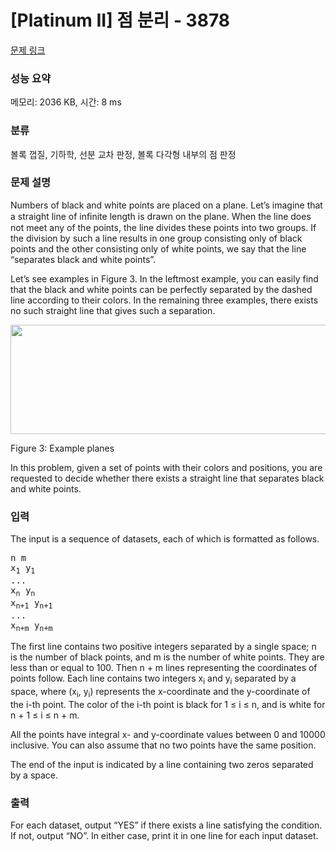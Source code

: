 # [Platinum II] 점 분리 - 3878 

[문제 링크](https://www.acmicpc.net/problem/3878) 

### 성능 요약

메모리: 2036 KB, 시간: 8 ms

### 분류

볼록 껍질, 기하학, 선분 교차 판정, 볼록 다각형 내부의 점 판정

### 문제 설명

<p>Numbers of black and white points are placed on a plane. Let’s imagine that a straight line of inﬁnite length is drawn on the plane. When the line does not meet any of the points, the line divides these points into two groups. If the division by such a line results in one group consisting only of black points and the other consisting only of white points, we say that the line “separates black and white points”.</p>

<p>Let’s see examples in Figure 3. In the leftmost example, you can easily find that the black and white points can be perfectly separated by the dashed line according to their colors. In the remaining three examples, there exists no such straight line that gives such a separation.</p>

<p><img alt="" src="https://www.acmicpc.net/upload/images/sep.png" style="height:175px; width:616px"></p>

<p>Figure 3: Example planes</p>

<p>In this problem, given a set of points with their colors and positions, you are requested to decide whether there exists a straight line that separates black and white points.</p>

### 입력 

 <p>The input is a sequence of datasets, each of which is formatted as follows.</p>

<pre>n m
x<sub>1</sub> y<sub>1</sub>
...
x<sub>n</sub> y<sub>n</sub>
x<sub>n+1</sub> y<sub>n+1</sub>
...
x<sub>n+m</sub> y<sub>n+m</sub></pre>

<p>The first line contains two positive integers separated by a single space; n is the number of black points, and m is the number of white points. They are less than or equal to 100. Then n + m lines representing the coordinates of points follow. Each line contains two integers x<sub>i</sub> and y<sub>i</sub> separated by a space, where (x<sub>i</sub>, y<sub>i</sub>) represents the x-coordinate and the y-coordinate of the i-th point. The color of the i-th point is black for 1 ≤ i ≤ n, and is white for n + 1 ≤ i ≤ n + m.</p>

<p>All the points have integral x- and y-coordinate values between 0 and 10000 inclusive. You can also assume that no two points have the same position.</p>

<p>The end of the input is indicated by a line containing two zeros separated by a space.</p>

### 출력 

 <p>For each dataset, output “YES” if there exists a line satisfying the condition. If not, output “NO”. In either case, print it in one line for each input dataset.</p>


